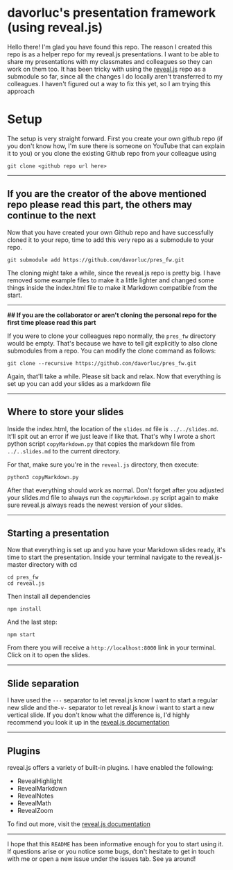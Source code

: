 # davorluc's presentation framework (using reveal.js)
Hello there! I'm glad you have found this repo. The reason I created this repo is as a helper repo for my reveal.js presentations. I want to be able to share my presentations with my classmates and colleagues so they can work on them too. It has been tricky with using the [reveal.js](https://github.com/hakimel/reveal.js) repo as a submodule so far, since all the changes I do locally aren't transferred to my colleagues. I haven't figured out a way to fix this yet, so I am trying this approach

# Setup
The setup is very straight forward. First you create your own github repo (if you don't know how, I'm sure there is someone on YouTube that can explain it to you) or you clone the existing Github repo from your colleague using

```
git clone <github repo url here>
```

---

## **If you are the creator of the above mentioned repo please read this part, the others may continue to the next**

Now that you have created your own Github repo and have successfully cloned it to your repo, time to add this very repo as a submodule to your repo.

```
git submodule add https://github.com/davorluc/pres_fw.git
```

The cloning might take a while, since the reveal.js repo is pretty big. I have removed some example files to make it a little lighter and changed some things inside the index.html file to make it Markdown compatible from the start.

---

**## If you are the collaborator or aren't cloning the personal repo for the first time please read this part**

If you were to clone your colleagues repo normally, the `pres_fw` directory would be empty. That's because we have to tell git explicitly to also clone submodules from a repo. You can modify the clone command as follows:
```
git clone --recursive https://github.con/davorluc/pres_fw.git
```

Again, that'll take a while. Please sit back and relax. Now that everything is set up you can add your slides as a markdown file

---

## Where to store your slides

Inside the index.html, the location of the `slides.md` file is `../../slides.md`. It'll spit out an error if we just leave if like that. That's why I wrote a short python script `copyMarkdown.py` that copies the markdown file from `../..slides.md` to the current directory.

For that, make sure you're in the `reveal.js` directory, then execute:

```
python3 copyMarkdown.py
```

After that everything should work as normal. Don't forget after you adjusted your slides.md file to always run the `copyMarkdown.py` script again to make sure reveal.js always reads the newest version of your slides.

---

## Starting a presentation

Now that everything is set up and you have your Markdown slides ready, it's time to start the presentation. Inside your terminal navigate to the reveal.js-master directory with cd

```
cd pres_fw
cd reveal.js
```

Then install all dependencies
```
npm install
```

And the last step:
```
npm start
```

From there you will receive a `http://localhost:8000` link in your terminal. Click on it to open the slides.

---

## Slide separation

I have used the `---` separator to let reveal.js know I want to start a regular new slide and the`-v-` separator to let reveal.js know i want to start a new vertical slide. If you don't know what the difference is, I'd highly recommend you look it up in the [reveal.js documentation](https://revealjs.com/vertical-slides/)

---

## Plugins

reveal.js offers a variety of built-in plugins. I have enabled the following:
- RevealHighlight
- RevealMarkdown
- RevealNotes
- RevealMath
- RevealZoom

To find out more, visit the [reveal.js documentation](https://revealjs.com)

---

I hope that this `README` has been informative enough for you to start using it. If questions arise or you notice some bugs, don't hesitate to get in touch with me or open a new issue under the issues tab. See ya around!
